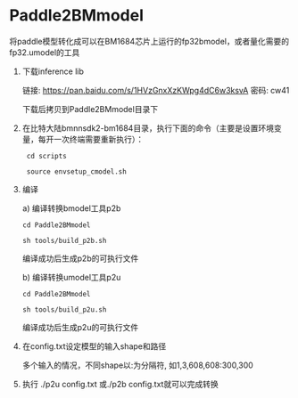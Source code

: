 # Paddle2BMmodel

将paddle模型转化成可以在BM1684芯片上运行的fp32bmodel，或者量化需要的fp32.umodel的工具

1. 下载inference lib

    链接: https://pan.baidu.com/s/1HVzGnxXzKWpg4dC6w3ksvA  密码: cw41
    
    下载后拷贝到Paddle2BMmodel目录下
  
2. 在比特大陆bmnnsdk2-bm1684目录，执行下面的命令（主要是设置环境变量，每开一次终端需要重新执行）：

        cd scripts

        source envsetup_cmodel.sh
  
3.  编译 

    a) 编译转换bmodel工具p2b
    
        cd Paddle2BMmodel
    
        sh tools/build_p2b.sh 

      编译成功后生成p2b的可执行文件

    b) 编译转换umodel工具p2u
    
        cd Paddle2BMmodel
    
        sh tools/build_p2u.sh 

      编译成功后生成p2u的可执行文件
  
4. 在config.txt设定模型的输入shape和路径

   多个输入的情况，不同shape以:为分隔符, 如1,3,608,608:300,300

5. 执行 ./p2u config.txt 或./p2b config.txt就可以完成转换

   
  
